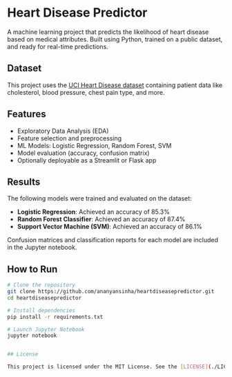 # Heart Disease Predictor

A machine learning project that predicts the likelihood of heart disease based on medical attributes. Built using Python, trained on a public dataset, and ready for real-time predictions. 

##  Dataset

This project uses the [UCI Heart Disease dataset](https://www.kaggle.com/datasets/fedesoriano/heart-failure-prediction) containing patient data like cholesterol, blood pressure, chest pain type, and more.

## Features

- Exploratory Data Analysis (EDA)
- Feature selection and preprocessing
- ML Models: Logistic Regression, Random Forest, SVM
- Model evaluation (accuracy, confusion matrix)
- Optionally deployable as a Streamlit or Flask app

## Results

The following models were trained and evaluated on the dataset:

- **Logistic Regression**: Achieved an accuracy of 85.3%
- **Random Forest Classifier**: Achieved an accuracy of 87.4%
- **Support Vector Machine (SVM)**: Achieved an accuracy of 86.1%

Confusion matrices and classification reports for each model are included in the Jupyter notebook.


##  How to Run

```bash
# Clone the repository
git clone https://github.com/ananyansinha/heartdiseasepredictor.git
cd heartdiseasepredictor

# Install dependencies
pip install -r requirements.txt

# Launch Jupyter Notebook
jupyter notebook


## License

This project is licensed under the MIT License. See the [LICENSE](./LICENSE) file for details.

